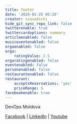 ```yaml
---
title: footer
date: '2024-01-25 05:28'
creator: szavadschi
hide_git_sync_repo_link: false
twitterenable: true
twittercardoptions: summary
articleenabled: false
musiceventenabled: false
orgaenabled: false
orga:
    ratingValue: 2.5
orgaratingenabled: false
eventenabled: false
personenabled: false
restaurantenabled: false
restaurant:
    acceptsReservations: 'yes'
    priceRange: $
facebookenable: true
---
```


DevOps Moldova

[Facebook](https://www.facebook.com/devops.md/) |
[LinkedIn](https://www.linkedin.com/company/devops-moldova/) |
[Youtube](https://www.youtube.com/@DevopsCommunityMoldova)
